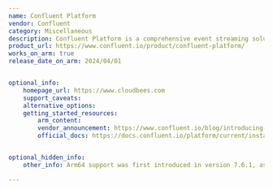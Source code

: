 ```yaml
---
name: Confluent Platform
vendor: Confluent
category: Miscellaneous
description: Confluent Platform is a comprehensive event streaming solution built on Apache Kafka, offering tools for data integration, real-time analytics, and scalable stream processing in enterprise environments.
product_url: https://www.confluent.io/product/confluent-platform/
works_on_arm: true
release_date_on_arm: 2024/04/01


optional_info:
    homepage_url: https://www.cloudbees.com
    support_caveats: 
    alternative_options:
    getting_started_resources:
        arm_content: 
        vendor_announcement: https://www.confluent.io/blog/introducing-confluent-platform-7-6/
        official_docs: https://docs.confluent.io/platform/current/installation/installing_cp/deb-ubuntu.html


optional_hidden_info:
    other_info: Arm64 support was first introduced in version 7.6.1, as noted in the release documentation [here](https://docs.confluent.io/platform/7.6/release-notes/changelog.html#version-7-6-1).

---
```

